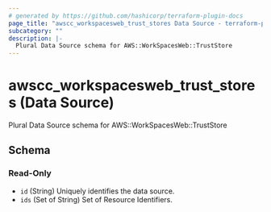 ```yaml
---
# generated by https://github.com/hashicorp/terraform-plugin-docs
page_title: "awscc_workspacesweb_trust_stores Data Source - terraform-provider-awscc"
subcategory: ""
description: |-
  Plural Data Source schema for AWS::WorkSpacesWeb::TrustStore
---
```


# awscc_workspacesweb_trust_stores (Data Source)

Plural Data Source schema for AWS::WorkSpacesWeb::TrustStore



<!-- schema generated by tfplugindocs -->
## Schema

### Read-Only

- `id` (String) Uniquely identifies the data source.
- `ids` (Set of String) Set of Resource Identifiers.
